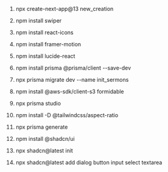1. npx create-next-app@13 new_creation

2. npm install swiper

3. npm install react-icons

4. npm install framer-motion

5. npm install lucide-react

6. npm install prisma @prisma/client --save-dev

7. npx prisma migrate dev --name init_sermons

8. npm install @aws-sdk/client-s3 formidable

9. npx prisma studio

10. npm install -D @tailwindcss/aspect-ratio

11. npx prisma generate

12. npm install @shadcn/ui

13. npx shadcn@latest init

14. npx shadcn@latest add dialog button input select textarea
